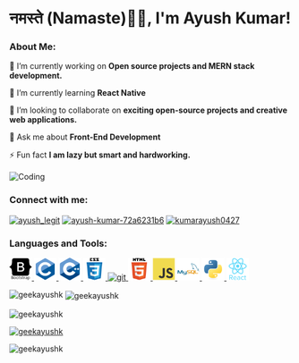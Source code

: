 <h1 align="left">नमस्ते (Namaste)🙏🏻, I'm Ayush Kumar!</h1>
<h3 align="left">About Me:</h3>

🔭 I’m currently working on **Open source projects and MERN stack development.**

🌱 I’m currently learning **React Native**

👯 I’m looking to collaborate on **exciting open-source projects and creative web applications.**

💬 Ask me about **Front-End Development**

⚡ Fun fact **I am lazy but smart and hardworking.**

<img align="center" alt="Coding" width="400" src="https://thumbs.gfycat.com/DifficultLimpingBubblefish-max-1mb.gif">


<h3 align="left">Connect with me:</h3>
<p align="left">
<a href="https://twitter.com/ayush_legit" target="blank"><img align="center" src="https://raw.githubusercontent.com/rahuldkjain/github-profile-readme-generator/master/src/images/icons/Social/twitter.svg" alt="ayush_legit" height="30" width="40" /></a>
<a href="https://linkedin.com/in/ayush-kumar-72a6231b6" target="blank"><img align="center" src="https://raw.githubusercontent.com/rahuldkjain/github-profile-readme-generator/master/src/images/icons/Social/linked-in-alt.svg" alt="ayush-kumar-72a6231b6" height="30" width="40" /></a>
<a href="https://www.hackerrank.com/kumarayush0427" target="blank"><img align="center" src="https://raw.githubusercontent.com/rahuldkjain/github-profile-readme-generator/master/src/images/icons/Social/hackerrank.svg" alt="kumarayush0427" height="30" width="40" /></a>
</p>

<h3 align="left">Languages and Tools:</h3>

<p align="left"> <a href="https://getbootstrap.com" target="_blank" rel="noreferrer"> <img src="https://raw.githubusercontent.com/devicons/devicon/master/icons/bootstrap/bootstrap-plain-wordmark.svg" alt="bootstrap" width="40" height="40"/> </a> <a href="https://www.cprogramming.com/" target="_blank" rel="noreferrer"> <img src="https://raw.githubusercontent.com/devicons/devicon/master/icons/c/c-original.svg" alt="c" width="40" height="40"/> </a> <a href="https://www.w3schools.com/cpp/" target="_blank" rel="noreferrer"> <img src="https://raw.githubusercontent.com/devicons/devicon/master/icons/cplusplus/cplusplus-original.svg" alt="cplusplus" width="40" height="40"/> </a> <a href="https://www.w3schools.com/css/" target="_blank" rel="noreferrer"> <img src="https://raw.githubusercontent.com/devicons/devicon/master/icons/css3/css3-original-wordmark.svg" alt="css3" width="40" height="40"/> </a> <a href="https://git-scm.com/" target="_blank" rel="noreferrer"> <img src="https://www.vectorlogo.zone/logos/git-scm/git-scm-icon.svg" alt="git" width="40" height="40"/> </a> <a href="https://www.w3.org/html/" target="_blank" rel="noreferrer"> <img src="https://raw.githubusercontent.com/devicons/devicon/master/icons/html5/html5-original-wordmark.svg" alt="html5" width="40" height="40"/> </a> <a href="https://developer.mozilla.org/en-US/docs/Web/JavaScript" target="_blank" rel="noreferrer"> <img src="https://raw.githubusercontent.com/devicons/devicon/master/icons/javascript/javascript-original.svg" alt="javascript" width="40" height="40"/> </a> <a href="https://www.mysql.com/" target="_blank" rel="noreferrer"> <img src="https://raw.githubusercontent.com/devicons/devicon/master/icons/mysql/mysql-original-wordmark.svg" alt="mysql" width="40" height="40"/> </a> <a href="https://www.python.org" target="_blank" rel="noreferrer"> <img src="https://raw.githubusercontent.com/devicons/devicon/master/icons/python/python-original.svg" alt="python" width="40" height="40"/> </a> <a href="https://reactjs.org/" target="_blank" rel="noreferrer"> <img src="https://raw.githubusercontent.com/devicons/devicon/master/icons/react/react-original-wordmark.svg" alt="react" width="40" height="40"/> </a> </p>

<p><img align="left" src="https://github-readme-stats.vercel.app/api/top-langs?username=geekayushk&show_icons=true&theme=dark&locale=en&layout=compact" alt="geekayushk" /></p>

<p>&nbsp;<img align="center" src="https://github-readme-stats.vercel.app/api?username=geekayushk&show_icons=true&theme=dark&locale=en" alt="geekayushk" /></p>

<p><img align="center" src="https://github-readme-streak-stats.herokuapp.com/?user=geekayushk&theme=dark" alt="geekayushk" /></p>
<p align="left"> <a href="https://github.com/ryo-ma/github-profile-trophy"><img src="https://github-profile-trophy.vercel.app/?username=geekayushk&theme=monokai" alt="geekayushk" /></a> </p>
<p align="left"> <img src="https://komarev.com/ghpvc/?username=geekayushk&label=Profile%20views&color=0e75b6&style=flat" alt="geekayushk" /> </p>
